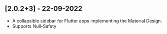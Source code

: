 ## [2.0.2+3] - 22-09-2022

* A collapsible sidebar for Flutter apps implementing the Material Design.
* Supports Null-Safety
